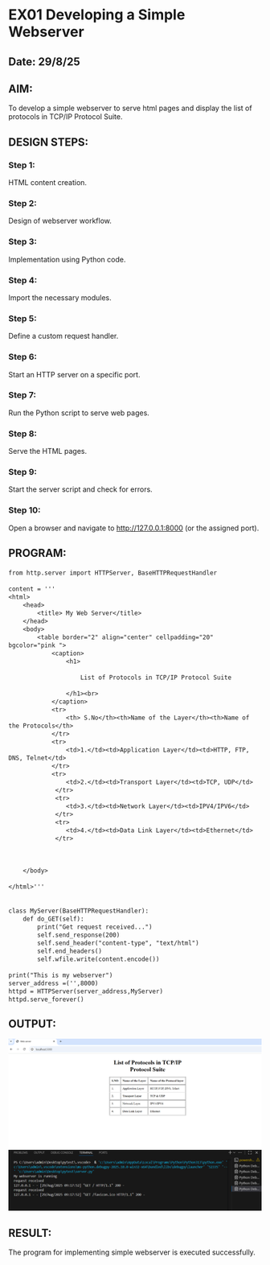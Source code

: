 # EX01 Developing a Simple Webserver
## Date: 29/8/25

## AIM:
To develop a simple webserver to serve html pages and display the list of protocols in TCP/IP Protocol Suite.

## DESIGN STEPS:
### Step 1: 
HTML content creation.

### Step 2:
Design of webserver workflow.

### Step 3:
Implementation using Python code.

### Step 4:
Import the necessary modules.

### Step 5:
Define a custom request handler.

### Step 6:
Start an HTTP server on a specific port.

### Step 7:
Run the Python script to serve web pages.

### Step 8:
Serve the HTML pages.

### Step 9:
Start the server script and check for errors.

### Step 10:
Open a browser and navigate to http://127.0.0.1:8000 (or the assigned port).

## PROGRAM:
```
from http.server import HTTPServer, BaseHTTPRequestHandler

content = '''
<html>
    <head> 
        <title> My Web Server</title>
    </head>
    <body> 
        <table border="2" align="center" cellpadding="20" bgcolor="pink ">
            <caption> 
                <h1> 
                
                    List of Protocols in TCP/IP Protocol Suite
                   
                </h1><br>
            </caption>
            <tr>
                <th> S.No</th><th>Name of the Layer</th><th>Name of the Protocols</th>
            </tr>
            <tr>
                <td>1.</td><td>Application Layer</td><td>HTTP, FTP, DNS, Telnet</td>
            </tr>
            <tr>
                <td>2.</td><td>Transport Layer</td><td>TCP, UDP</td>         
             </tr>
             <tr>
                <td>3.</td><td>Network Layer</td><td>IPV4/IPV6</td>
             </tr>
             <tr>
                <td>4.</td><td>Data Link Layer</td><td>Ethernet</td>
             </tr>
              
            
        
    </body>
    
</html>'''


class MyServer(BaseHTTPRequestHandler):
    def do_GET(self):
        print("Get request received...")
        self.send_response(200) 
        self.send_header("content-type", "text/html")       
        self.end_headers()
        self.wfile.write(content.encode())

print("This is my webserver") 
server_address =('',8000)
httpd = HTTPServer(server_address,MyServer)
httpd.serve_forever()
```

## OUTPUT:

![alt text](<Screenshot 2025-08-29 091848.png>)
![alt text](<Screenshot 2025-08-29 091817.png>)

## RESULT:
The program for implementing simple webserver is executed successfully.
